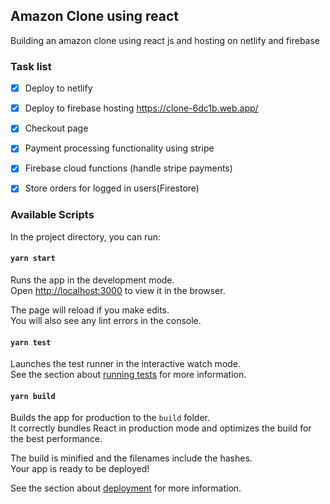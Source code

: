 ## Amazon Clone using react
Building an amazon clone using react js and hosting on netlify and firebase

### Task list

- [x] Deploy to netlify
- [x] Deploy to firebase hosting
        https://clone-6dc1b.web.app/

- [x] Checkout page
- [x] Payment processing functionality using stripe
- [x] Firebase cloud functions (handle stripe payments)
- [x] Store orders for logged in users(Firestore)

### Available Scripts

In the project directory, you can run:

#### `yarn start`

Runs the app in the development mode.<br />
Open [http://localhost:3000](http://localhost:3000) to view it in the browser.

The page will reload if you make edits.<br />
You will also see any lint errors in the console.

#### `yarn test`

Launches the test runner in the interactive watch mode.<br />
See the section about [running tests](https://facebook.github.io/create-react-app/docs/running-tests) for more information.

#### `yarn build`

Builds the app for production to the `build` folder.<br />
It correctly bundles React in production mode and optimizes the build for the best performance.

The build is minified and the filenames include the hashes.<br />
Your app is ready to be deployed!

See the section about [deployment](https://facebook.github.io/create-react-app/docs/deployment) for more information.
